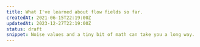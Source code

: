 ```yaml
---
title: What I've learned about flow fields so far.
createdAt: 2021-06-15T22:19:00Z
updatedAt: 2023-12-27T22:19:00Z
status: draft
snippet: Noise values and a tiny bit of math can take you a long way.
---
```


